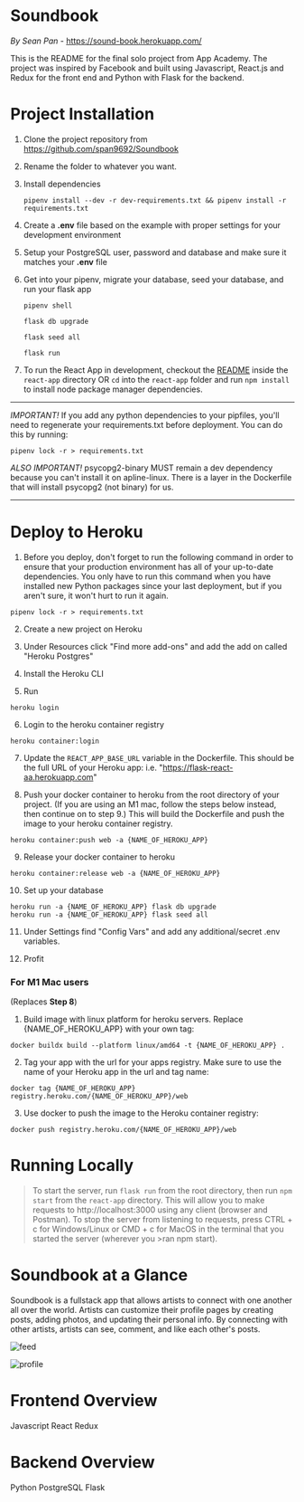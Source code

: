 # Soundbook

*By Sean Pan* - https://sound-book.herokuapp.com/

This is the README for the final solo project from App Academy.
The project was inspired by Facebook and built using Javascript,
React.js and Redux for the front end and Python with Flask for the backend.

# Project Installation

1. Clone the project repository from https://github.com/span9692/Soundbook

2. Rename the folder to whatever you want.

3. Install dependencies

      ```
      pipenv install --dev -r dev-requirements.txt && pipenv install -r requirements.txt
      ```

4. Create a **.env** file based on the example with proper settings for your
   development environment
5. Setup your PostgreSQL user, password and database and make sure it matches your **.env** file

6. Get into your pipenv, migrate your database, seed your database, and run your flask app

   ```
   pipenv shell
   ```

   ```
   flask db upgrade
   ```

   ```
   flask seed all
   ```

   ```
   flask run
   ```

7. To run the React App in development, checkout the [README](./react-app/README.md) inside the `react-app` directory OR `cd` into the `react-app` folder and run `npm install` to install node package manager dependencies.

***
*IMPORTANT!*
   If you add any python dependencies to your pipfiles, you'll need to regenerate your requirements.txt before deployment.
   You can do this by running:

   ```
   pipenv lock -r > requirements.txt
   ```
   

*ALSO IMPORTANT!*
   psycopg2-binary MUST remain a dev dependency because you can't install it on apline-linux.
   There is a layer in the Dockerfile that will install psycopg2 (not binary) for us.
***

# Deploy to Heroku
1. Before you deploy, don't forget to run the following command in order to ensure that your production environment has all of your up-to-date dependencies. You only have to run this command when you have installed new Python packages since your last deployment, but if you aren't sure, it won't hurt to run it again.

```
pipenv lock -r > requirements.txt
```
2. Create a new project on Heroku

3. Under Resources click "Find more add-ons" and add the add on called "Heroku Postgres"

4. Install the Heroku CLI

5. Run
```
heroku login
```
6. Login to the heroku container registry
```
heroku container:login
```
7. Update the `REACT_APP_BASE_URL` variable in the Dockerfile. This should be the full URL of your Heroku app: i.e. "https://flask-react-aa.herokuapp.com"

8. Push your docker container to heroku from the root directory of your project. (If you are using an M1 mac, follow the steps below instead, then continue on to step 9.) This will build the Dockerfile and push the image to your heroku container registry.
```
heroku container:push web -a {NAME_OF_HEROKU_APP}
```
9. Release your docker container to heroku
```
heroku container:release web -a {NAME_OF_HEROKU_APP}
```
10. Set up your database
```
heroku run -a {NAME_OF_HEROKU_APP} flask db upgrade
heroku run -a {NAME_OF_HEROKU_APP} flask seed all
```
11. Under Settings find "Config Vars" and add any additional/secret .env variables.

12. Profit

### For M1 Mac users
(Replaces **Step 8**)

1. Build image with linux platform for heroku servers. Replace {NAME_OF_HEROKU_APP} with your own tag:
```
docker buildx build --platform linux/amd64 -t {NAME_OF_HEROKU_APP} .
```
2. Tag your app with the url for your apps registry. Make sure to use the name of your Heroku app in the url and tag name:
```
docker tag {NAME_OF_HEROKU_APP} registry.heroku.com/{NAME_OF_HEROKU_APP}/web
```
3. Use docker to push the image to the Heroku container registry:
```
docker push registry.heroku.com/{NAME_OF_HEROKU_APP}/web
```

# Running Locally
>To start the server, run `flask run` from the root directory, then run `npm start` from the `react-app` directory. This will allow you to make requests to http://localhost:3000 using any client (browser and Postman).
>To stop the server from listening to requests, press CTRL + c for Windows/Linux or CMD + c for MacOS in the terminal that you started the server (wherever you >ran npm start).



# Soundbook at a Glance

Soundbook is a fullstack app that allows artists to connect with one another all over the world. Artists can customize their profile pages by creating posts, adding photos, and updating their personal info. By connecting with other artists, artists can see, comment, and like each other's posts. 

![feed](https://res.cloudinary.com/photofinder/image/upload/v1640727220/Capture_a9jsms.jpg)

![profile](https://res.cloudinary.com/photofinder/image/upload/v1640727298/Capture_anqka6.jpg)

# Frontend Overview
Javascript
React
Redux

# Backend Overview
Python
PostgreSQL
Flask

